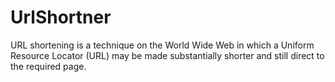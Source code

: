 # UrlShortner
URL shortening is a technique on the World Wide Web in which a Uniform Resource Locator (URL) may be made substantially shorter and still direct to the required page.
